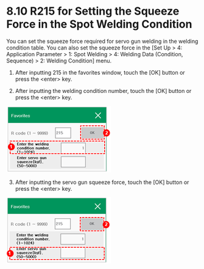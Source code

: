 # 8.10 R215 for Setting the Squeeze Force in the Spot Welding Condition

You can set the squeeze force required for servo gun welding in the welding condition table. You can also set the squeeze force in the \[Set Up &gt; 4: Application Parameter &gt; 1: Spot Welding &gt; 4: Welding Data \(Condition, Sequence\) &gt; 2: Welding Condition\] menu.

1.	After inputting 215 in the favorites window, touch the \[OK\] button or press the &lt;enter&gt; key. 

2.	After inputting the welding condition number, touch the \[OK\] button or press the &lt;enter&gt; key.

![](../.gitbook/assets/image%20%28515%29.png)



3.	After inputting the servo gun squeeze force, touch the \[OK\] button or press the &lt;enter&gt; key.

![](../.gitbook/assets/image%20%28520%29.png)

